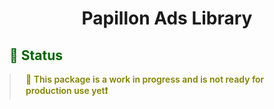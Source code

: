<h1 align="center">Papillon Ads Library</h1>

<h2 style="color: #006400;">🗿 Status</h2>

<blockquote style="margin: 0; padding: 0 24px; color: olive; font-weight: 600; font-size:1em">🐝 This package is a work in progress and is not ready for production use yet❗️</blockquote>
